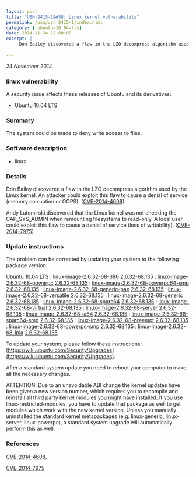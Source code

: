 ```yaml
---
layout: post
title: "USN-2415-1&#58; Linux kernel vulnerability"
permalink: /usn/usn-2415-1/index.html
category: [ ubuntu-10.04-lts]
date: 2014-11-24 12:00:00
excerpt: |
     Don Bailey discovered a flaw in the LZO decompress algorithm used by the Linux kernel. An attacker could exploit this flaw to cause a denial of service (memory corruption or OOPS). ([CVE-2014-4608](http://people.ubuntu.com/~ubuntu-security/cve/CVE-2014-4608))
    
--- 
```

 
 

*24 November 2014*

### linux vulnerability

A security issue affects these releases of Ubuntu and its derivatives:

* Ubuntu 10.04 LTS

### Summary

The system could be made to deny write access to files. 

### Software description

* linux 

### Details

 Don Bailey discovered a flaw in the LZO decompress algorithm used by the Linux kernel. An attacker could exploit this flaw to cause a denial of service (memory corruption or OOPS). ([CVE-2014-4608](http://people.ubuntu.com/~ubuntu-security/cve/CVE-2014-4608))

Andy Lutomirski discovered that the Linux kernel was not checking the CAP_SYS_ADMIN when remounting filesystems to read-only. A local user could exploit this flaw to cause a denial of service (loss of writability). ([CVE-2014-7975](http://people.ubuntu.com/~ubuntu-security/cve/CVE-2014-7975)) 

### Update instructions

The problem can be corrected by updating your system to the following package version:

Ubuntu 10.04 LTS
 : [linux-image-2.6.32-68-386](https://launchpad.net/ubuntu/+source/linux) <span> [2.6.32-68.135](https://launchpad.net/ubuntu/+source/linux/2.6.32-68.135) </span> 
 : [linux-image-2.6.32-68-powerpc](https://launchpad.net/ubuntu/+source/linux) <span> [2.6.32-68.135](https://launchpad.net/ubuntu/+source/linux/2.6.32-68.135) </span> 
 : [linux-image-2.6.32-68-powerpc64-smp](https://launchpad.net/ubuntu/+source/linux) <span> [2.6.32-68.135](https://launchpad.net/ubuntu/+source/linux/2.6.32-68.135) </span> 
 : [linux-image-2.6.32-68-generic-pae](https://launchpad.net/ubuntu/+source/linux) <span> [2.6.32-68.135](https://launchpad.net/ubuntu/+source/linux/2.6.32-68.135) </span> 
 : [linux-image-2.6.32-68-versatile](https://launchpad.net/ubuntu/+source/linux) <span> [2.6.32-68.135](https://launchpad.net/ubuntu/+source/linux/2.6.32-68.135) </span> 
 : [linux-image-2.6.32-68-generic](https://launchpad.net/ubuntu/+source/linux) <span> [2.6.32-68.135](https://launchpad.net/ubuntu/+source/linux/2.6.32-68.135) </span> 
 : [linux-image-2.6.32-68-sparc64](https://launchpad.net/ubuntu/+source/linux) <span> [2.6.32-68.135](https://launchpad.net/ubuntu/+source/linux/2.6.32-68.135) </span> 
 : [linux-image-2.6.32-68-virtual](https://launchpad.net/ubuntu/+source/linux) <span> [2.6.32-68.135](https://launchpad.net/ubuntu/+source/linux/2.6.32-68.135) </span> 
 : [linux-image-2.6.32-68-server](https://launchpad.net/ubuntu/+source/linux) <span> [2.6.32-68.135](https://launchpad.net/ubuntu/+source/linux/2.6.32-68.135) </span> 
 : [linux-image-2.6.32-68-ia64](https://launchpad.net/ubuntu/+source/linux) <span> [2.6.32-68.135](https://launchpad.net/ubuntu/+source/linux/2.6.32-68.135) </span> 
 : [linux-image-2.6.32-68-sparc64-smp](https://launchpad.net/ubuntu/+source/linux) <span> [2.6.32-68.135](https://launchpad.net/ubuntu/+source/linux/2.6.32-68.135) </span> 
 : [linux-image-2.6.32-68-preempt](https://launchpad.net/ubuntu/+source/linux) <span> [2.6.32-68.135](https://launchpad.net/ubuntu/+source/linux/2.6.32-68.135) </span> 
 : [linux-image-2.6.32-68-powerpc-smp](https://launchpad.net/ubuntu/+source/linux) <span> [2.6.32-68.135](https://launchpad.net/ubuntu/+source/linux/2.6.32-68.135) </span> 
 : [linux-image-2.6.32-68-lpia](https://launchpad.net/ubuntu/+source/linux) <span> [2.6.32-68.135](https://launchpad.net/ubuntu/+source/linux/2.6.32-68.135) </span> 

To update your system, please follow these instructions: [https://wiki.ubuntu.com/Security/Upgrades](https://wiki.ubuntu.com/Security/Upgrades).

After a standard system update you need to reboot your computer to make all the necessary changes.

ATTENTION: Due to an unavoidable ABI change the kernel updates have been given a new version number, which requires you to recompile and reinstall all third party kernel modules you might have installed. If you use linux-restricted-modules, you have to update that package as well to get modules which work with the new kernel version. Unless you manually uninstalled the standard kernel metapackages (e.g. linux-generic, linux-server, linux-powerpc), a standard system upgrade will automatically perform this as well. 

### References

 
 [CVE-2014-4608](http://people.ubuntu.com/~ubuntu-security/cve/CVE-2014-4608), 

 [CVE-2014-7975](http://people.ubuntu.com/~ubuntu-security/cve/CVE-2014-7975)
 

